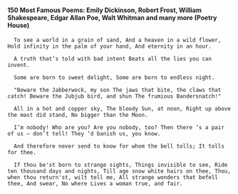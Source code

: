 #### 150 Most Famous Poems: Emily Dickinson, Robert Frost, William Shakespeare, Edgar Allan Poe, Walt Whitman and many more (Poetry House)
      To see a world in a grain of sand, And a heaven in a wild flower, Hold infinity in the palm of your hand, And eternity in an hour.

      A truth that’s told with bad intent Beats all the lies you can invent.

      Some are born to sweet delight, Some are born to endless night.

      "Beware the Jabberwock, my son The jaws that bite, the claws that catch! Beware the Jubjub bird, and shun The frumious Bandersnatch!"

      All in a hot and copper sky, The bloody Sun, at noon, Right up above the mast did stand, No bigger than the Moon.

      I’m nobody! Who are you? Are you nobody, too? Then there ‘s a pair of us — don’t tell! They ‘d banish us, you know.

      And therefore never send to know for whom the bell tolls; It tolls for thee.

      If thou be'st born to strange sights, Things invisible to see, Ride ten thousand days and nights, Till age snow white hairs on thee, Thou, when thou return'st, wilt tell me, All strange wonders that befell thee, And swear, No where Lives a woman true, and fair.

